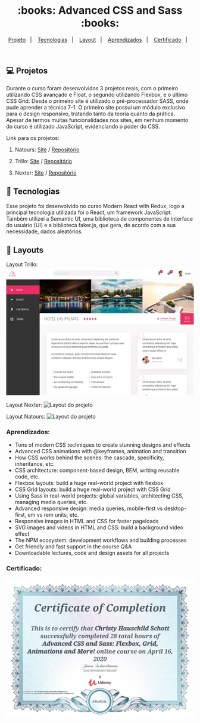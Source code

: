 <h1 align="center">
  :books: Advanced CSS and Sass :books:
</h1>

<p align="center">
<a href="#-projeto">Projeto</a>&nbsp;&nbsp;&nbsp;|&nbsp;&nbsp;&nbsp;
  <a href="#rocket-tecnologias">Tecnologias</a>&nbsp;&nbsp;&nbsp;|&nbsp;&nbsp;&nbsp;  
  <a href="#-layout">Layout</a>&nbsp;&nbsp;&nbsp;|&nbsp;&nbsp;&nbsp;
  <a href="#zap-executando">Aprendizados</a>&nbsp;&nbsp;&nbsp;|&nbsp;&nbsp;&nbsp;
  <a href="#zap-executando">Certificado</a>&nbsp;&nbsp;&nbsp;|&nbsp;&nbsp;&nbsp;
</p>

<br>

## 💻 Projetos

Durante o curso foram desenvolvidos 3 projetos reais, com o primeiro utilizando CSS avançado e Float, o segundo utilizando Flexbox, e o último CSS Grid. Desde o primeiro site é utilizado o pré-processador SASS, onde pude aprender a técnica 7-1. O primeiro site possui um módulo exclusivo para o design responsivo, tratando tanto da teoria quanto da prática. Apesar de termos muitas funcionalidades nos sites, em nenhum momento do curso é utilizado JavaScript, evidenciando o poder do CSS.

Link para os projetos:

1. Natours: [Site](https://christyschott.github.io/natours.github.io/) / [Repositório](https://github.com/ChristySchott/natours.github.io)

2. Trillo: [Site](https://christyschott.github.io/trillo.github.io/) / [Repositório](https://github.com/ChristySchott/trillo.github.io)

3. Nexter: [Site](https://christyschott.github.io/nexter.github.io/) / [Repositório](https://github.com/ChristySchott/nexter.github.io)



## :rocket: Tecnologias

Esse projeto foi desenvolvido no curso Modern React with Redux, logo a principal tecnologia utilizada foi o React, um framework JavaScript. Também utilizei a Semantic UI, uma biblioteca de componentes de interface do usuário (UI) e a biblioteca faker.js, que gera, de acordo com a sua necessidade, dados aleatórios.

## 🎨 Layouts

Layout Trillo: 
![Layout do projeto](https://github.com/ChristySchott/course-advanced-css-sass/blob/master/trillo-0.png)

Layout Nexter:
![Layout do projeto](https://github.com/ChristySchott/course-advanced-css-sass/blob/master/nexter.png)

Layout Natours:
![Layout do projeto](https://github.com/ChristySchott/course-advanced-css-sass/blob/master/natours.png)

### Aprendizados:

- Tons of modern CSS techniques to create stunning designs and effects
- Advanced CSS animations with @keyframes, animation and transition
- How CSS works behind the scenes: the cascade, specificity, inheritance, etc.
- CSS architecture: component-based design, BEM, writing reusable code, etc.
- Flexbox layouts: build a huge real-world project with flexbox
- CSS Grid layouts: build a huge real-world project with CSS Grid
- Using Sass in real-world projects: global variables, architecting CSS, managing media queries, etc.
- Advanced responsive design: media queries, mobile-first vs desktop-first, em vs rem units, etc.
- Responsive images in HTML and CSS for faster pageloads
- SVG images and videos in HTML and CSS: build a background video effect
- The NPM ecosystem: development workflows and building processes
- Get friendly and fast support in the course Q&A
- Downloadable lectures, code and design assets for all projects


### Certificado:

![Certificado](https://github.com/ChristySchott/course-advanced-css-sass/blob/master/certificado.jpg)
